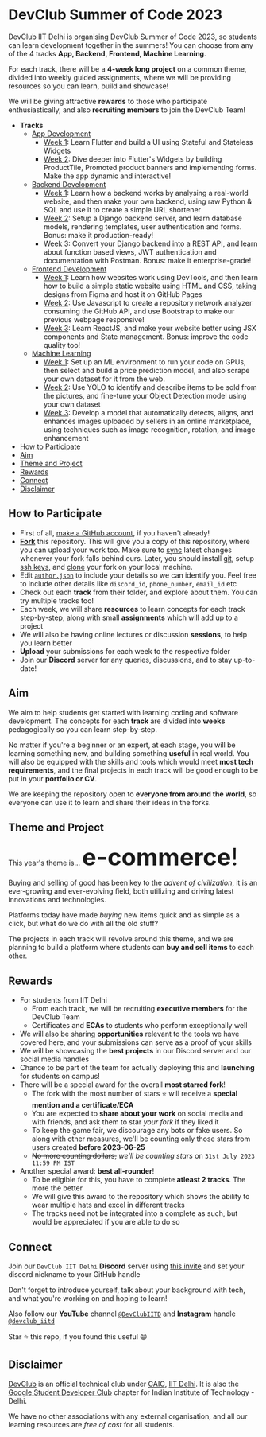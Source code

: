 # DevClub Summer of Code 2023

DevClub IIT Delhi is organising DevClub Summer of Code 2023, so students can learn development together in the summers!
You can choose from any of the 4 tracks **App, Backend, Frontend, Machine Learning**. 

For each track, there will be a **4-week long project** on a common theme, divided into weekly guided assignments, where we will be providing resources so you can learn, build and showcase!

We will be giving attractive **rewards** to those who participate enthusiastically, and also **recruiting members** to join the DevClub Team!

- **Tracks**
  - [App Development](app)
    - [Week 1](app/week1): Learn Flutter and build a UI using Stateful and Stateless Widgets
    - [Week 2](app/week2): Dive deeper into Flutter's Widgets by building ProductTile, Promoted product banners and implementing forms. Make the app dynamic and interactive!
  - [Backend Development](backend)
    - [Week 1](backend/week1): Learn how a backend works by analysing a real-world website, and then make your own backend, using raw Python & SQL and use it to create a simple URL shortener
    - [Week 2](backend/week2): Setup a Django backend server, and learn database models, rendering templates, user authentication and forms. Bonus: make it production-ready!
    - [Week 3](backend/week3): Convert your Django backend into a REST API, and learn about function based views, JWT authentication and documentation with Postman. Bonus: make it enterprise-grade!
  - [Frontend Development](frontend)
    - [Week 1](frontend/week1): Learn how websites work using DevTools, and then learn how to build a simple static website using HTML and CSS, taking designs from Figma and host it on GitHub Pages
    - [Week 2](frontend/week2): Use Javascript to create a repository network analyzer consuming the GitHub API, and use Bootstrap to make our previous webpage responsive!
    - [Week 3](frontend/week3): Learn ReactJS, and make your website better using JSX components and State management. Bonus: improve the code quality too!
  - [Machine Learning](machine-learning)
    - [Week 1](machine-learning/week1): Set up an ML environment to run your code on GPUs, then select and build a price prediction model, and also scrape your own dataset for it from the web.
    - [Week 2](machine-learning/week2): Use YOLO to identify and describe items to be sold from the pictures, and fine-tune your Object Detection model using your own dataset
    - [Week 3](machine-learning/week3): Develop a model that automatically detects, aligns, and enhances images uploaded by sellers in an online marketplace, using techniques such as image recognition, rotation, and image enhancement
- [How to Participate](#how-to-participate)
- [Aim](#aim)
- [Theme and Project](#theme-and-project)
- [Rewards](#rewards)
- [Connect](#connect)
- [Disclaimer](#disclaimer)

## How to Participate
- First of all, [make a GitHub account](https://github.com/signup), if you haven't already! 
- [**Fork**](https://github.com/devclub-iitd/summer-of-code-2023/fork) this repository. This will give you a copy of this repository, where you can upload your work too. Make sure to [sync](https://docs.github.com/en/pull-requests/collaborating-with-pull-requests/working-with-forks/syncing-a-fork) latest changes whenever your fork falls behind ours. Later, you should install [git](https://git-scm.com/book/en/v2/Getting-Started-Installing-Git), setup [ssh keys](https://docs.github.com/en/authentication/connecting-to-github-with-ssh/generating-a-new-ssh-key-and-adding-it-to-the-ssh-agent), and [clone](https://docs.github.com/en/repositories/creating-and-managing-repositories/cloning-a-repository) your fork on your local machine.
- Edit [`author.json`](author.json) to include your details so we can identify you. Feel free to include other details like `discord_id`, `phone_number`, `email_id` etc 
- Check out each **track** from their folder, and explore about them. You can try multiple tracks too!
- Each week, we will share **resources** to learn concepts for each track step-by-step, along with small **assignments** which will add up to a project
- We will also be having online lectures or discussion **sessions**, to help you learn better
- **Upload** your submissions for each week to the respective folder
- Join our **Discord** server for any queries, discussions, and to stay up-to-date!

## Aim
We aim to help students get started with learning coding and software development. The concepts for each **track** are divided into **weeks** pedagogically so you can learn step-by-step. 

No matter if you're a beginner or an expert, at each stage, you will be learning something new, and building something **useful** in real world. You will also be equipped with the skills and tools which would meet **most tech requirements**, and the final projects in each track will be good enough to be put in your **portfolio or CV**.

We are keeping the repository open to **everyone from around the world**, so everyone can use it to learn and share their ideas in the forks.

## Theme and Project
This year's theme is... <font size=7>**e-commerce**!</font> 

Buying and selling of good has been key to the _advent of civilization_, it is an ever-growing and ever-evolving field, both utilizing and driving latest innovations and technologies. 

Platforms today have made _buying_ new items quick and as simple as a click, but what do we do with all the old stuff?

The projects in each track will revolve around this theme, and we are planning to build a platform where students can **buy and sell items** to each other. 

## Rewards
- For students from IIT Delhi
  - From each track, we will be recruiting **executive members** for the DevClub Team
  - Certificates and **ECAs** to students who perform exceptionally well
- We will also be sharing **opportunities** relevant to the tools we have covered here, and your submissions can serve as a proof of your skills
- We will be showcasing the **best projects** in our Discord server and our social media handles
- Chance to be part of the team for actually deploying this and **launching** for students on campus!
- There will be a special award for the overall **most starred fork**!
  - The fork with the most number of stars :star: will receive a **special mention and a certificate/ECA**
  - You are expected to **share about your work** on social media and with friends, and ask them to star _your fork_ if they liked it
  - To keep the game fair, we discourage any bots or fake users. So along with other measures, we'll be counting only those stars from users created **before 2023-06-25**
  - ~~No more counting dollars,~~ _we'll be counting stars_ on `31st July 2023 11:59 PM IST`
- Another special award: **best all-rounder**!
  - To be eligible for this, you have to complete **atleast 2 tracks**. The more the better
  - We will give this award to the repository which shows the ability to wear multiple hats and excel in different tracks
  - The tracks need not be integrated into a complete as such, but would be appreciated if you are able to do so

## Connect
Join our `DevClub IIT Delhi` **Discord** server using [this invite](https://discord.gg/ScKSwn5jsP) and set your discord nickname to your GitHub handle

Don't forget to introduce yourself, talk about your background with tech, and what you're working on and hoping to learn!

Also follow our **YouTube** channel [`@DevClubIITD`](https://www.youtube.com/@DevClubIITD) and **Instagram** handle [`@devclub_iitd`](https://www.instagram.com/devclub_iitd/)

Star :star: this repo, if you found this useful :smile:

## Disclaimer
[DevClub](https://devclub.in/) is an official technical club under [CAIC](https://caic.iitd.ac.in/), [IIT Delhi](http://iitd.ac.in/). It is also the [Google Student Developer Club](https://gdsc.community.dev/indian-institute-of-technology-delhi/) chapter for Indian Institute of Technology - Delhi.

We have no other associations with any external organisation, and all our learning resources are _free of cost_ for all students.
